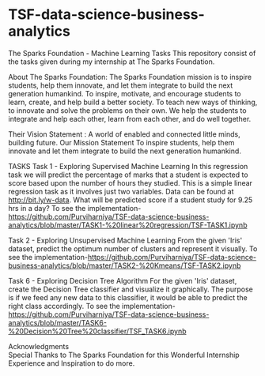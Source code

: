 # TSF-data-science-business-analytics

The Sparks Foundation - Machine Learning Tasks
This repository consist of the tasks given during my internship at The Sparks Foundation.

About The Sparks Foundation:
The Sparks Foundation mission is to inspire students, help them innovate, and let them integrate to build the next generation humankind. To inspire, motivate, and encourage students to learn, create, and help build a better society. To teach new ways of thinking, to innovate and solve the problems on their own. We help the students to integrate and help each other, learn from each other, and do well together.

Their Vision Statement : A world of enabled and connected little minds, building future. Our Mission Statement To inspire students, help them innovate and let them integrate to build the next generation humankind.

TASKS
Task 1 - Exploring Supervised Machine Learning
In this regression task we will predict the percentage of marks that a student is expected to score based upon the number of hours they studied.
This is a simple linear regression task as it involves just two variables. Data can be found at http://bit.ly/w-data.
What will be predicted score if a student study for 9.25 hrs in a day?
To see the implementation- https://github.com/Purviharniya/TSF-data-science-business-analytics/blob/master/TASK1-%20linear%20regression/TSF-TASK1.ipynb

Task 2 - Exploring Unsupervised Machine Learning
From the given 'Iris' dataset, predict the optimum number of clusters and represent it visually.
To see the implementation-https://github.com/Purviharniya/TSF-data-science-business-analytics/blob/master/TASK2-%20Kmeans/TSF-TASK2.ipynb

Task 6 - Exploring Decision Tree Algorithm
For the given 'Iris' dataset, create the Decision Tree classifier and visualize it graphically.
The purpose is if we feed any new data to this classifier, it would be able to predict the right class accordingly.
To see the implementation- https://github.com/Purviharniya/TSF-data-science-business-analytics/blob/master/TASK6-%20Decision%20Tree%20classifier/TSF_TASK6.ipynb

Acknowledgments <br>
Special Thanks to The Sparks Foundation for this Wonderful Internship Experience and Inspiration to do more.
